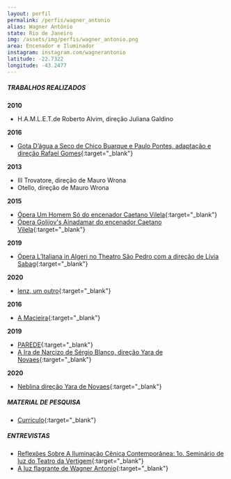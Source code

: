```yaml
---
layout: perfil
permalink: /perfis/wagner_antonio
alias: Wagner Antônio
state: Rio de Janeiro
img: /assets/img/perfis/wagner_antonio.png
area: Encenador e Iluminador
instagram: instagram.com/wagnerantonio
latitude: -22.7322
longitude: -43.2477
---
```


##### **TRABALHOS REALIZADOS**

**2010**

- H.A.M.L.E.T.de Roberto Alvim, direção  Juliana Galdino

**2016**

- [Gota D’água a Seco de Chico Buarque e Paulo Pontes, adaptação e direção Rafael Gomes](https://www.youtube.com/watch?v=RzRx1qGBYg4){:target="_blank"}

**2013**

- IlI Trovatore, direção de Mauro Wrona
- Otello, direção de Mauro Wrona

**2015**

- [Ópera Um Homem Só do encenador Caetano Vilela](https://www.youtube.com/watch?v=e5pAcBRaXLQ){:target="_blank"}
- [Ópera Golijov's Ainadamar do encenador Caetano Vilela](https://www.youtube.com/watch?v=pnM3rui2S6s){:target="_blank"}

**2019**

- [Ópera L’Italiana in Algeri no Theatro São Pedro com a direção de Lívia Sabag](https://www.youtube.com/watch?v=8AgsqyxBv6I){:target="_blank"}

**2020**

- [lenz, um outro](https://www.youtube.com/watch?v=5lWmvz0YFyQ){:target="_blank"}

**2016**

- [A Macieira](https://www.youtube.com/watch?v=RHRpniRkhmc){:target="_blank"}

**2019**

- [PAREDE](https://www.youtube.com/watch?v=-bGQdX1S-dY){:target="_blank"}
- [A Ira de Narcizo de Sérgio Blanco, direção Yara de Novaes](https://www.youtube.com/watch?v=clSTQ9uKXvw){:target="_blank"}

**2020**

- [Neblina direção Yara de Novaes](http://espetaculoneblina.com.br/){:target="_blank"}

##### **MATERIAL DE PESQUISA**

- [Curriculo](http://espetaculoneblina.com.br/wagner-antonio/){:target="_blank"}

##### **ENTREVISTAS**

- [Reflexões Sobre A Iluminação Cênica Contemporânea:  1o. Seminário de luz do Teatro da Vertigem](http://guilhermebonfanti.com.br/22/a-luz-do-pensamento/){:target="_blank"}
- [A luz flagrante de Wagner Antonio](https://diariodosudoeste.com.br/almanaque-2/a-luz-flagrante-de-wagner-antonio/){:target="_blank"}